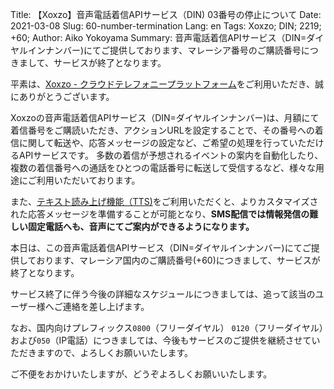 Title: 【Xoxzo】音声電話着信APIサービス（DIN) 03番号の停止について
Date: 2021-03-08
Slug: 60-number-termination
Lang: en
Tags: Xoxzo; DIN; 2219; +60;
Author: Aiko Yokoyama
Summary: 音声電話着信APIサービス（DIN=ダイヤルインナンバー)にてご提供しております、マレーシア番号のご購読番号につきまして、サービスが終了となります。


平素は、[Xoxzo - クラウドテレフォニープラットフォーム](https://www.xoxzo.com/ja)をご利用いただき、誠にありがとうございます。

Xoxzoの音声電話着信APIサービス（DIN=ダイヤルインナンバー)は、月額にて着信番号をご購読いただき、アクションURLを設定することで、その番号への着信に関して転送や、応答メッセージの設定など、ご希望の処理を行っていただけるAPIサービスです。
多数の着信が予想されるイベントの案内を自動化したり、複数の着信番号への通話をひとつの電話番号に転送して受信するなど、様々な用途にご利用いただいております。

また、[テキスト読み上げ機能（TTS)](https://blog.xoxzo.com/ja/2017/05/24/text-to-speech-for-din/)をご利用いただくと、よりカスタマイズされた応答メッセージを準備することが可能となり、**SMS配信では情報発信の難しい固定電話へも、音声にてご案内ができるようになります。**

本日は、この音声電話着信APIサービス（DIN=ダイヤルインナンバー)にてご提供しております、マレーシア国内のご購読番号(+60)につきまして、サービスが終了となります。

サービス終了に伴う今後の詳細なスケジュールにつきましては、追って該当のユーザー様へご連絡を差し上げます。

なお、国内向けプレフィックス`0800`（フリーダイヤル） `0120`（フリーダイヤル）および`050`（IP電話）につきましては、今後もサービスのご提供を継続させていただきますので、よろしくお願いいたします。

ご不便をおかけいたしますが、どうぞよろしくお願いいたします。


